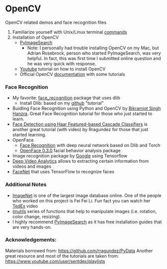 # OpenCV
OpenCV related demos and face recognition files


1. Familiarize yourself with Unix/Linux terminal [commands](http://mally.stanford.edu/~sr/computing/basic-unix.html)
2. Installation of OpenCV
   -  [PyImageSearch](https://www.pyimagesearch.com/2016/11/28/macos-install-opencv-3-and-python-2-7/#comment-413944)
         - Note: I personally had trouble installing OpenCV on my Mac, but Adrian Rosebrock, person who started PyImageSearch, was very helpful. In fact, this was first time I submitted online question and he was very quick with response.
   -  [Youtube](https://www.youtube.com/watch?v=U49CVY8yOxw) tutorial on how to install OpenCV
   - Official OpenCV [documentation](https://docs.opencv.org/master/d6/d00/tutorial_py_root.html) with some tutorials

### Face Recognition
- My favorite: [face_recognition](https://github.com/ageitgey/face_recognition#face-recognition) package that uses dlib
    - Install Dlib: based on my [github](https://github.com/AlmasM/EmotionDetection#installing-face-recognition-package-using-dlib) "tutorial"
- Buidling Face Recognition using Python and OpenCV by [Bikramjot Singh Hanzra](http://hanzratech.in/2015/02/03/face-recognition-using-opencv.html). Great Face Recognition tutorial for those who just started to learn. 
- [Face Detection using Haar Featured-based Cascade Classifiers](https://github.com/rragundez/PyData/blob/master/notebooks_tutorial/02_Face_Detection_and_Building_the_Dataset.ipynb) is another great tutorial (with video) by Rragundez for those that just started learning.
- OpenFace
    - [Face Recognition](https://github.com/cmusatyalab/openface) with deep neural network based on Dlib and Torch
    - [OpenFace 0.3.0](https://github.com/TadasBaltrusaitis/OpenFace) facial behavior analysis package
- Image recognition package by [Google](https://www.tensorflow.org/tutorials/image_recognition#usage_with_python_api) using Tensorflow
- [Deep Video Analytics](https://github.com/AKSHAYUBHAT/DeepVideoAnalytics) allows to extracting certain information from videos and images
- [FaceNet](https://github.com/davidsandberg/facenet/tree/ee5de933815e5b7cc25a646fe23e5f0d076e795c) that uses TensorFlow to recognize faces


### Additional Notes
- [ImageNet](http://image-net.org/index) is one of the largest image database online. One of the people who worked on this project is Fei Fei Li. Fun fact you can watch her [TedEx](https://www.ted.com/talks/fei_fei_li_how_we_re_teaching_computers_to_understand_pictures) video 
- [Imutils](https://github.com/jrosebr1/imutils) series of functions that help to manipulate images (i.e. rotation, color change, resizing). 
- I highly recommend [PyImageSearch](https://www.pyimagesearch.com) as it has free installation guides that are very hands-on. 


### Acknowledgements:
Materials borrowed from: https://github.com/rragundez/PyData 
Another great resource and most of the tutorials are taken from: https://www.youtube.com/user/sentdex/playlists
